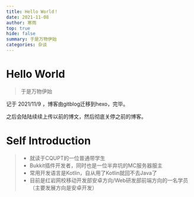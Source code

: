 ```yaml
---
title: Hello World！
date: 2021-11-08
author: 寒雨
top: true
hide: false
summary: 于是万物伊始
categories: 杂谈
---
```

# Hello World

> 于是万物伊始

记于 2021/11/9 ，博客由gitblog迁移到hexo，完毕。

之后会陆陆续续上传以前的博文，然后彻底关停之前的博客。

# Self Introduction

> - 就读于CQUPT的一位普通带学生
> - Bukkit插件开发者，同时也是一位半弃坑的MC服务器服主
> - 常用开发语言是Kotlin，自从用了Kotlin就回不去Java了
> - 目前是红岩网校移动开发部安卓方向/Web研发部前端方向的一名学员 （主要发展方向是安卓开发）


